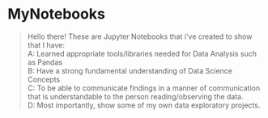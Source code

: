 # MyNotebooks

> Hello there! These are Jupyter Notebooks that i've created to show that I have:\
> A: Learned appropriate tools/libraries needed for Data Analysis such as Pandas\
> B: Have a strong fundamental understanding of Data Science Concepts\
> C: To be able to communicate findings in a manner of communication that is understandable to the person reading/observing the data.\
> D: Most importantly, show some of my own data exploratory projects.
